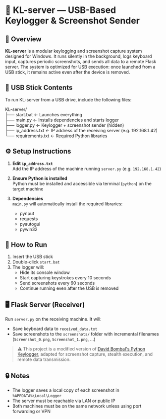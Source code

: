 # 📄 KL-server — USB-Based Keylogger & Screenshot Sender

## 🧠 Overview
**KL-server** is a modular keylogging and screenshot capture system designed for Windows. It runs silently in the background, logs keyboard input, captures periodic screenshots, and sends all data to a remote Flask server. The system is optimized for USB execution: once launched from a USB stick, it remains active even after the device is removed.

## 📁 USB Stick Contents
To run KL-server from a USB drive, include the following files:

KL-server/  
├── start.bat              ← Launches everything  
├── main.py                ← Installs dependencies and starts logger  
├── logger.py              ← Keylogger + screenshot sender (hidden)  
├── ip_address.txt         ← IP address of the receiving server (e.g. 192.168.1.42)  
└── requirements.txt       ← Required Python libraries  

## ⚙️ Setup Instructions
1. **Edit `ip_address.txt`**  
   Add the IP address of the machine running `server.py` (e.g. `192.168.1.42`)

2. **Ensure Python is installed**  
   Python must be installed and accessible via terminal (`python`) on the target machine

3. **Dependencies**  
   `main.py` will automatically install the required libraries:
   - pynput  
   - requests  
   - pyautogui  
   - pywin32  

## 🚀 How to Run
1. Insert the USB stick  
2. Double-click `start.bat`  
3. The logger will:  
   - Hide its console window  
   - Start capturing keystrokes every 10 seconds  
   - Send screenshots every 60 seconds  
   - Continue running even after the USB is removed  

## 🖥️ Flask Server (Receiver)
Run `server.py` on the receiving machine. It will:
- Save keyboard data to `received_data.txt`  
- Save screenshots to the `screenshots/` folder with incremental filenames (`Screenshot_0.png`, `Screenshot_1.png`, ...)  

> ⚠️ This project is a modified version of [David Bombal's Python Keylogger](https://github.com/davidbombal/python-keylogger/blob/main/keylogger.py), adapted for screenshot capture, stealth execution, and remote data transmission.

## 🔒 Notes
- The logger saves a local copy of each screenshot in `%APPDATA%\Local\Logger`  
- The server must be reachable via LAN or public IP  
- Both machines must be on the same network unless using port forwarding or VPN  
